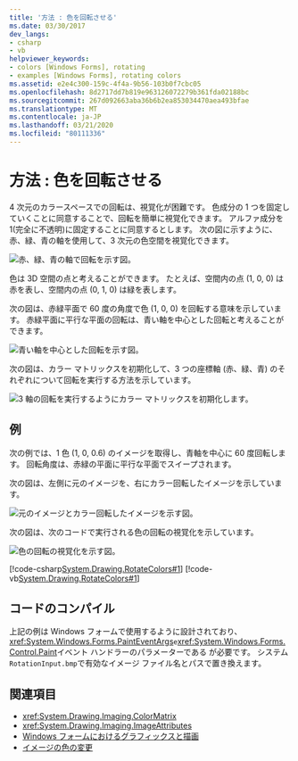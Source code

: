 ```yaml
---
title: '方法 : 色を回転させる'
ms.date: 03/30/2017
dev_langs:
- csharp
- vb
helpviewer_keywords:
- colors [Windows Forms], rotating
- examples [Windows Forms], rotating colors
ms.assetid: e2e4c300-159c-4f4a-9b56-103b0f7cbc05
ms.openlocfilehash: 8d2717dd7b819e963126072279b361fda02188bc
ms.sourcegitcommit: 267d092663aba36b6b2ea853034470aea493bfae
ms.translationtype: MT
ms.contentlocale: ja-JP
ms.lasthandoff: 03/21/2020
ms.locfileid: "80111336"
---
```

# <a name="how-to-rotate-colors"></a>方法 : 色を回転させる
4 次元のカラースペースでの回転は、視覚化が困難です。 色成分の 1 つを固定していくことに同意することで、回転を簡単に視覚化できます。 アルファ成分を1(完全に不透明)に固定することに同意するとします。 次の図に示すように、赤、緑、青の軸を使用して、3 次元の色空間を視覚化できます。  
  
 ![赤、緑、青の軸で回転を示す図。](./media/how-to-rotate-colors/rotation-red-green-blue-axes.gif)  
  
 色は 3D 空間の点と考えることができます。 たとえば、空間内の点 (1, 0, 0) は赤を表し、空間内の点 (0, 1, 0) は緑を表します。  
  
 次の図は、赤緑平面で 60 度の角度で色 (1, 0, 0) を回転する意味を示しています。 赤緑平面に平行な平面の回転は、青い軸を中心とした回転と考えることができます。  
  
 ![青い軸を中心とした回転を示す図。](./media/how-to-rotate-colors/rotation-about-blue-axis.gif)  
  
 次の図は、カラー マトリックスを初期化して、3 つの座標軸 (赤、緑、青) のそれぞれについて回転を実行する方法を示しています。  
  
 ![3 軸の回転を実行するようにカラー マトリックスを初期化します。](./media/how-to-rotate-colors/rotation-about-three-axes.gif)  
  
## <a name="example"></a>例  
 次の例では、1 色 (1, 0, 0.6) のイメージを取得し、青軸を中心に 60 度回転します。 回転角度は、赤緑の平面に平行な平面でスイープされます。  
  
 次の図は、左側に元のイメージを、右にカラー回転したイメージを示しています。  
  
 ![元のイメージとカラー回転したイメージを示す図。](./media/how-to-rotate-colors/original-color-rotated-images.png)  
  
 次の図は、次のコードで実行される色の回転の視覚化を示しています。
  
 ![色の回転の視覚化を示す図。](./media/how-to-rotate-colors/visualization-color-rotation.gif)  
  
 [!code-csharp[System.Drawing.RotateColors#1](~/samples/snippets/csharp/VS_Snippets_Winforms/System.Drawing.RotateColors/CS/Form1.cs#1)]
 [!code-vb[System.Drawing.RotateColors#1](~/samples/snippets/visualbasic/VS_Snippets_Winforms/System.Drawing.RotateColors/VB/Form1.vb#1)]  
  
## <a name="compiling-the-code"></a>コードのコンパイル  
 上記の例は Windows フォームで使用するように設計されており、<xref:System.Windows.Forms.PaintEventArgs>`e`<xref:System.Windows.Forms.Control.Paint>イベント ハンドラーのパラメーターである が必要です。 システム`RotationInput.bmp`で有効なイメージ ファイル名とパスで置き換えます。  
  
## <a name="see-also"></a>関連項目

- <xref:System.Drawing.Imaging.ColorMatrix>
- <xref:System.Drawing.Imaging.ImageAttributes>
- [Windows フォームにおけるグラフィックスと描画](graphics-and-drawing-in-windows-forms.md)
- [イメージの色の変更](recoloring-images.md)
